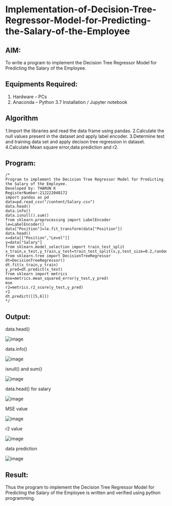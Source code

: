 # Implementation-of-Decision-Tree-Regressor-Model-for-Predicting-the-Salary-of-the-Employee

## AIM:
To write a program to implement the Decision Tree Regressor Model for Predicting the Salary of the Employee.

## Equipments Required:
1. Hardware – PCs
2. Anaconda – Python 3.7 Installation / Jupyter notebook

## Algorithm
1.Import the libraries and read the data frame using pandas.
2.Calculate the null values present in the dataset and apply label encoder.
3.Determine test and training data set and apply decison tree regression in dataset.
4.Calculate Mean square error,data prediction and r2.

## Program:
```
/*
Program to implement the Decision Tree Regressor Model for Predicting the Salary of the Employee.
Developed by: THARUN K
RegisterNumber:212222040172
import pandas as pd
data=pd.read_csv("/content/Salary.csv")
data.head()
data.info()
data.isnull().sum()
from sklearn.preprocessing import LabelEncoder
le=LabelEncoder()
data["Position"]=le.fit_transform(data["Position"])
data.head()
x=data[["Position","Level"]]
y=data["Salary"]
from sklearn.model_selection import train_test_split
x_train,x_test,y_train,y_test=train_test_split(x,y,test_size=0.2,random_state=2)
from sklearn.tree import DecisionTreeRegressor
dt=DecisionTreeRegressor()
dt.fit(x_train,y_train)
y_pred=dt.predict(x_test)
from sklearn import metrics
mse=metrics.mean_squared_error(y_test,y_pred)
mse
r2=metrics.r2_score(y_test,y_pred)
r2
dt.predict([[5,6]])
*/
```

## Output:

data.head()

![image](https://github.com/Tharun-1000/Implementation-of-Decision-Tree-Regressor-Model-for-Predicting-the-Salary-of-the-Employee/assets/135952958/28626204-d018-4956-bf75-955d9f35435b)

data.info()

![image](https://github.com/Tharun-1000/Implementation-of-Decision-Tree-Regressor-Model-for-Predicting-the-Salary-of-the-Employee/assets/135952958/1f380509-98a9-4452-a5d6-c61b88dbc7f8)

isnull() and sum()

![image](https://github.com/Tharun-1000/Implementation-of-Decision-Tree-Regressor-Model-for-Predicting-the-Salary-of-the-Employee/assets/135952958/4d58c98d-2964-4b1b-81e7-856426607de2)

data.head() for salary

![image](https://github.com/Tharun-1000/Implementation-of-Decision-Tree-Regressor-Model-for-Predicting-the-Salary-of-the-Employee/assets/135952958/b837ae30-2f72-451f-8f65-773c30f26692)

MSE value

![image](https://github.com/Tharun-1000/Implementation-of-Decision-Tree-Regressor-Model-for-Predicting-the-Salary-of-the-Employee/assets/135952958/c2daf687-4790-44bb-9430-a569294b7894)

r2 value

![image](https://github.com/Tharun-1000/Implementation-of-Decision-Tree-Regressor-Model-for-Predicting-the-Salary-of-the-Employee/assets/135952958/8a29c69e-c9cd-4eda-a847-064dbf5da8b7)

data prediction

![image](https://github.com/Tharun-1000/Implementation-of-Decision-Tree-Regressor-Model-for-Predicting-the-Salary-of-the-Employee/assets/135952958/18c57515-344d-415e-8c69-2940180585f1)







## Result:
Thus the program to implement the Decision Tree Regressor Model for Predicting the Salary of the Employee is written and verified using python programming.

